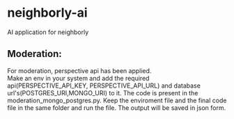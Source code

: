 # neighborly-ai
AI application for neighborly
## Moderation: 
For moderation, perspective api has been applied. <br>
Make an env in your system and add the required api(PERSPECTIVE_API_KEY, PERSPECTIVE_API_URL) and database url's(POSTGRES_URI,MONGO_URI) to it.
The code is present in the moderation_mongo_postgres.py. Keep the enviroment file and the final code file in the same folder and run the file. The output will be saved in json form.
